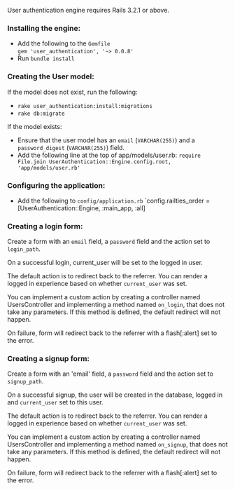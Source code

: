 User authentication engine requires Rails 3.2.1 or above.

### Installing the engine:

* Add the following to the `Gemfile`<br>
  `gem 'user_authentication', '~> 0.0.8'`
* Run `bundle install`

### Creating the User model:

If the model does not exist, run the following:

* `rake user_authentication:install:migrations`
* `rake db:migrate`

If the model exists:

* Ensure that the user model has an `email` (`VARCHAR(255)`) and a `password_digest` (`VARCHAR(255)`) field.
* Add the following line at the top of app/models/user.rb:
  `require File.join UserAuthentication::Engine.config.root, 'app/models/user.rb'`

### Configuring the application:

* Add the following to `config/application.rb`
  `config.railties_order = [UserAuthentication::Engine, :main_app, :all]

### Creating a login form:

Create a form with an `email` field, a `password` field and the action set to `login_path`.

On a successful login, current_user will be set to the logged in user.

The default action is to redirect back to the referrer. You can render a logged in experience based on whether `current_user` was set.

You can implement a custom action by creating a controller named UsersController and implementing a method named `on_login`, that does not take any parameters. If this method is defined, the default redirect will not happen.

On failure, form will redirect back to the referrer with a flash[:alert] set to the error.


### Creating a signup form:

Create a form with an 'email' field, a `password` field and the action set to `signup_path`.

On a successful signup, the user will be created in the database, logged in and `current_user` set to this user.

The default action is to redirect back to the referrer. You can render a logged in experience based on whether `current_user` was set.

You can implement a custom action by creating a controller named UsersController and implementing a method named `on_signup`, that does not take any parameters. If this method is defined, the default redirect will not happen.

On failure, form will redirect back to the referrer with a flash[:alert] set to the error.